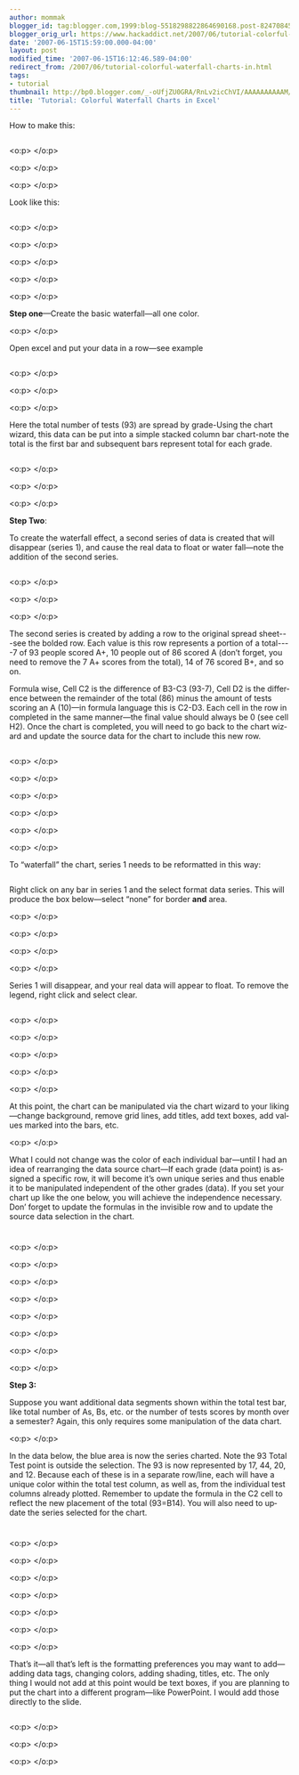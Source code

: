 ```yaml
---
author: mommak
blogger_id: tag:blogger.com,1999:blog-5518298822864690168.post-824708457729422617
blogger_orig_url: https://www.hackaddict.net/2007/06/tutorial-colorful-waterfall-charts-in.html
date: '2007-06-15T15:59:00.000-04:00'
layout: post
modified_time: '2007-06-15T16:12:46.589-04:00'
redirect_from: /2007/06/tutorial-colorful-waterfall-charts-in.html
tags:
- tutorial
thumbnail: http://bp0.blogger.com/_-oUfjZU0GRA/RnLv2icChVI/AAAAAAAAAAM/l9T_049fOTM/s72-c/1.jpg
title: 'Tutorial: Colorful Waterfall Charts in Excel'
---
```


<span lang="EN-GB">How to make this:</span><p class="MsoNormal"><img alt="" border="0" id="BLOGGER_PHOTO_ID_5076383450236355922" src="{{ site.url }}/assets/images/2007-06-15-image-0000.jpg" style="margin: 0px auto 10px; display: block; text-align: center; "/></p> <p class="MsoNormal"><span lang="EN-GB"><o:p> </o:p></span></p> <p class="MsoNormal"><span lang="EN-GB"><o:p> </o:p></span></p> <p class="MsoNormal"><span lang="EN-GB"><o:p> </o:p></span></p> <p class="MsoNormal"><span lang="EN-GB">Look like this:</span></p><p class="MsoNormal"><img alt="" border="0" id="BLOGGER_PHOTO_ID_5076383549020603746" src="{{ site.url }}/assets/images/2007-06-15-image-0001.jpg" style="margin: 0px auto 10px; display: block; text-align: center; "/></p> <p class="MsoNormal"><span lang="EN-GB"><o:p> </o:p></span></p> <p class="MsoNormal"><span lang="EN-GB"><o:p> </o:p></span></p> <p class="MsoNormal"><span lang="EN-GB"><o:p> </o:p></span></p> <p class="MsoNormal"><span lang="EN-GB"><o:p> </o:p></span></p> <p class="MsoNormal"><span lang="EN-GB"><o:p> </o:p></span></p> <p class="MsoNormal"><span lang="EN-GB"><span style="font-weight: bold;">Step one</span>—Create the basic waterfall—all one color.</span></p> <p class="MsoNormal"><span lang="EN-GB"><o:p> </o:p></span></p> <p class="MsoNormal"><span lang="EN-GB">Open excel and put your data in a row—see example</span></p><p class="MsoNormal"><img alt="" border="0" id="BLOGGER_PHOTO_ID_5076383690754524530" src="{{ site.url }}/assets/images/2007-06-15-image-0002.jpg" style="margin: 0px auto 10px; display: block; text-align: center; "/></p> <p class="MsoNormal"><span lang="EN-GB"><o:p> </o:p></span></p> <p class="MsoNormal"><span lang="EN-GB"><o:p> </o:p></span></p> <p class="MsoNormal"><span lang="EN-GB"><o:p> </o:p></span></p> <p class="MsoNormal"><span lang="EN-GB">Here the total number of tests (93) are spread by grade-Using the chart wizard, </span><span lang="EN-GB">th</span><span lang="EN-GB">is data can be put into a simple stacked column bar chart-note the total is the first bar and subseq</span><span lang="EN-GB">uent bars represent total for each grade.</span></p><p class="MsoNormal"><img alt="" border="0" id="BLOGGER_PHOTO_ID_5076383901207922050" src="{{ site.url }}/assets/images/2007-06-15-image-0003.jpg" style="margin: 0px auto 10px; display: block; text-align: center; "/></p> <p class="MsoNormal"><span lang="EN-GB"><o:p> </o:p></span></p> <p class="MsoNormal"><span lang="EN-GB"><o:p> </o:p></span></p> <p class="MsoNormal"><span lang="EN-GB"><o:p> </o:p></span></p> <p class="MsoNormal"><span lang="EN-GB"><span style="font-weight: bold;">Step Two</span>:</span></p> <p class="MsoNormal"><span lang="EN-GB">To create the waterfall effect, a second series of data is created</span><span lang="EN-GB"> that will disappear (series 1), and cause the real data to float or water fall—note the addition of the second series.</span></p><p class="MsoNormal"><img alt="" border="0" id="BLOGGER_PHOTO_ID_5076384073006613906" src="{{ site.url }}/assets/images/2007-06-15-image-0004.jpg" style="margin: 0px auto 10px; display: block; text-align: center; "/></p> <p class="MsoNormal"><span lang="EN-GB"><o:p> </o:p></span></p> <p class="MsoNormal"><span lang="EN-GB"><o:p> </o:p></span></p> <p class="MsoNormal"><span lang="EN-GB"><o:p> </o:p></span></p> <p class="MsoNormal"><span lang="EN-GB">The second series is created by adding a row to the original spread sheet---see the bolded row.<span style=""> </span>Each value is this row represents a portion of a total----7 of 93 people scored A+, <span style=""> </span>10 people out of 86 scored A (don’t<span style=""> </span>forget, you need to remove the 7 A+ scores from the total), 14 of 76 scored B+, and so on.</span></p> <p class="MsoNormal"><span lang="EN-GB">Formula wise, Cell C2 is the difference of B3-C3 (93-7), Cell D2 is the difference between the remainder of the total (86) minus the amount of tests scoring an A (10)—in formula language</span><span lang="EN-GB"> this is C2-D3.<span style=""> </span>Each cell in the row in completed in the same manner—the f</span><span lang="EN-GB">inal value should</span><span lang="EN-GB"> always be 0 (see cell H2).<span style=""> </span>Once the chart is completed, you will need to go back to the chart wizard and update the source data for the chart to include this new row.</span></p><p class="MsoNormal"><img alt="" border="0" id="BLOGGER_PHOTO_ID_5076384236215371170" src="{{ site.url }}/assets/images/2007-06-15-image-0005.jpg" style="margin: 0px auto 10px; display: block; text-align: center; "/></p> <p class="MsoNormal"><span lang="EN-GB"><o:p> </o:p></span></p> <p class="MsoNormal"><span lang="EN-GB"><o:p> </o:p></span></p> <p class="MsoNormal"><span lang="EN-GB"><o:p> </o:p></span></p> <p class="MsoNormal"><span lang="EN-GB"><o:p> </o:p></span></p> <p class="MsoNormal"><span lang="EN-GB"><o:p> </o:p></span></p> <p class="MsoNormal"><span lang="EN-GB"><o:p> </o:p></span></p> <p class="MsoNormal"><span lang="EN-GB">To “waterfall” the chart, series 1 needs to be reformatted in this way:</span></p><p class="MsoNormal"><img alt="" border="0" id="BLOGGER_PHOTO_ID_5076384403719095730" src="{{ site.url }}/assets/images/2007-06-15-image-0006.jpg" style="margin: 0px auto 10px; display: block; text-align: center; "/></p> <p class="MsoNormal"><span lang="EN-GB">Right click on any bar in series 1 and the select format data series.<span style=""> </span>This will produce the box below—select “none” for border <b style="">and</b> area.</span></p> <p class="MsoNormal"><span lang="EN-GB"><o:p> </o:p></span></p> <p class="MsoNormal"><span lang="EN-GB"><o:p> </o:p></span></p> <p class="MsoNormal"><span lang="EN-GB"><o:p> </o:p></span></p> <p class="MsoNormal"><span lang="EN-GB"><o:p> </o:p></span></p> <p class="MsoNormal"><span lang="EN-GB">Series 1 will disappear, and your real data will appear to float.<span style=""> </span>To remove the legend, right click and select clear.</span></p><p class="MsoNormal"><img alt="" border="0" id="BLOGGER_PHOTO_ID_5076384936295040450" src="{{ site.url }}/assets/images/2007-06-15-image-0007.jpg" style="margin: 0px auto 10px; display: block; text-align: center; "/></p> <p class="MsoNormal"><span lang="EN-GB"><o:p> </o:p></span></p> <p class="MsoNormal"><span lang="EN-GB"><o:p> </o:p></span></p> <p class="MsoNormal"><span lang="EN-GB"><o:p> </o:p></span></p> <p class="MsoNormal"><span lang="EN-GB"><o:p> </o:p></span></p> <p class="MsoNormal"><span lang="EN-GB"><o:p> </o:p></span></p> <p class="MsoNormal"><span lang="EN-GB">At this point, the chart can be manipulated via the chart wizard to your likin</span><span lang="EN-GB">g—change background, remove grid lines, add titles, add text boxes, add values marked into the bars, etc.<span style=""> </span></span></p> <p class="MsoNormal"><span lang="EN-GB"><o:p> </o:p></span></p> <p class="MsoNormal"><span lang="EN-GB">What I could not change was the color of each individual bar—until I had an idea of rearranging the data source chart—If each grade (data point) is assigned a specific row, it will become it’s own unique series and thus enable it to be manipulated independent of the other grades (data).<span style=""> </span>If you set your chart up like the one below, you will achieve the independence necessary.<span style=""> </span>Don’ forget to update the formulas in the invisible row and to update the source data selection in the</span><span lang="EN-GB"> chart.</span></p><p class="MsoNormal"><img alt="" border="0" id="BLOGGER_PHOTO_ID_5076385228352816594" src="{{ site.url }}/assets/images/2007-06-15-image-0008.jpg" style="margin: 0px auto 10px; display: block; text-align: center; "/><img alt="" border="0" id="BLOGGER_PHOTO_ID_5076385468870985186" src="{{ site.url }}/assets/images/2007-06-15-image-0009.jpg" style="margin: 0px auto 10px; display: block; text-align: center; "/></p> <p class="MsoNormal"><span lang="EN-GB"><o:p> </o:p></span></p> <p class="MsoNormal"><span lang="EN-GB"><o:p> </o:p></span></p> <p class="MsoNormal"><span lang="EN-GB"><o:p> </o:p></span></p> <p class="MsoNormal"><span lang="EN-GB"><o:p> </o:p></span></p> <p class="MsoNormal"><span lang="EN-GB"><o:p> </o:p></span></p> <p class="MsoNormal"><span lang="EN-GB"><o:p> </o:p></span></p> <p class="MsoNormal"><span lang="EN-GB"><o:p> </o:p></span></p> <p class="MsoNormal"><span lang="EN-GB"><o:p> </o:p></span></p> <p class="MsoNormal" style="font-weight: bold;"><span lang="EN-GB">Step 3:</span></p> <p class="MsoNormal"><span lang="EN-GB">Suppose you want additional data segments shown within the total test bar, like total number of As, Bs, etc. or the number of tests scores by month over a semester?<span style=""> </span>Again, this only requires some manipulation of the data chart.</span></p> <p class="MsoNormal"><span lang="EN-GB"><o:p> </o:p></span></p> <p class="MsoNormal"><span lang="EN-GB">In the data below, the blue area is now the series charted.<span style=""> </span>Note the 93 Total Test point is outside the selection.<span style=""> </span>The 93 is now represented by 17, 44, 20, and 12.<span style=""> </span>Because each of these is in a separate row/line, each will have a unique color within the total test column, as well as, from the individual test columns already plotted.<span style=""> </span>Remember to update the formula i</span><span lang="EN-GB">n the C2 cell to reflect the new placement of the total (93=B14).<span style=""> </span>You will also need to update the series selected</span><span lang="EN-GB"> for the chart.</span></p><p class="MsoNormal"><img alt="" border="0" id="BLOGGER_PHOTO_ID_5076385713684121074" src="{{ site.url }}/assets/images/2007-06-15-image-0010.jpg" style="margin: 0px auto 10px; display: block; text-align: center; "/><img alt="" border="0" id="BLOGGER_PHOTO_ID_5076386297799673362" src="{{ site.url }}/assets/images/2007-06-15-image-0011.jpg" style="margin: 0px auto 10px; display: block; text-align: center; "/></p> <p class="MsoNormal"><span lang="EN-GB"><o:p> </o:p></span></p> <p class="MsoNormal"><span lang="EN-GB"><o:p> </o:p></span></p> <p class="MsoNormal"><span lang="EN-GB"><o:p> </o:p></span></p> <p class="MsoNormal"><span lang="EN-GB"><o:p> </o:p></span></p> <p class="MsoNormal"><span lang="EN-GB"><o:p> </o:p></span></p> <p class="MsoNormal"><span lang="EN-GB"><o:p> </o:p></span></p> <p class="MsoNormal"><span lang="EN-GB"><o:p> </o:p></span></p> <p class="MsoNormal"><span lang="EN-GB">That’s it—all that’s left is the formatting preferences you may want to add—adding data tags, changing colors, adding shading, titles, etc.<span style=""> </span>The only thing I would not add at this point would be text boxes, if you are planning to put the chart into a different program—like PowerPoint.<span style=""> </span>I would add those directly to the slide.</span></p><p class="MsoNormal"><img alt="" border="0" id="BLOGGER_PHOTO_ID_5076385954202289666" src="{{ site.url }}/assets/images/2007-06-15-image-0012.jpg" style="margin: 0px auto 10px; display: block; text-align: center; "/></p> <p class="MsoNormal"><span lang="EN-GB"><o:p> </o:p></span></p> <p class="MsoNormal"><span lang="EN-GB"><o:p> </o:p></span></p> <p class="MsoNormal"><span lang="EN-GB"><o:p> </o:p></span></p>